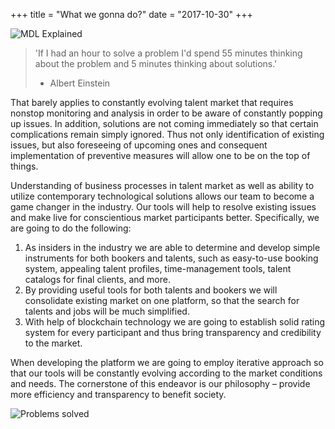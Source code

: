 +++
title = "What we gonna do?"
date = "2017-10-30"
+++

![MDL Explained](https://gateway.ipfs.io/ipfs/QmVqUgtsLLuUmLfEJSpejr36LFmSpnGsBLVKVj28tCkege/MDL%20Explained.jpg)

> 'If I had an hour to solve a problem I'd spend 55 minutes thinking about the problem and 5 minutes thinking about solutions.'
> - Albert Einstein

That barely applies to constantly evolving talent market that requires nonstop monitoring and analysis in order to be aware of constantly popping up issues. In addition, solutions are not coming immediately so that certain complications remain simply ignored. Thus not only identification of existing issues, but also foreseeing of upcoming ones and consequent implementation of preventive measures will allow one to be on the top of things.

Understanding of business processes in talent market as well as ability to utilize contemporary technological solutions allows our team to become a game changer in the industry. Our tools will help to resolve existing issues and make live for conscientious market participants better.
Specifically, we are going to do the following:

1.	As insiders in the industry we are able to determine and develop simple instruments for both bookers and talents, such as easy-to-use booking system, appealing talent profiles, time-management tools, talent catalogs for final clients, and more.
2.	By providing useful tools for both talents and bookers we will consolidate existing market on one platform, so that the search for talents and jobs will be much simplified.
3.	With help of blockchain technology we are going to establish solid rating system for every participant and thus bring transparency and credibility to the market.

When developing the platform we are going to employ iterative approach so that our tools will be constantly evolving according to the market conditions and needs. The cornerstone of this endeavor is our philosophy – provide more efficiency and transparency to benefit society.

![Problems solved](https://gateway.ipfs.io/ipfs/Qmes4y4RJ2LQot6i3sYoc2QDyhxs4RqHEMHVQBEfjs8V5q/Market%20problems%20solved.jpg)
